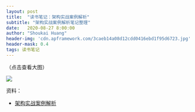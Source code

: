 ```yaml
---
layout: post
title:  "读书笔记：架构实战案例解析"
subtitle: "架构实战案例解析笔记整理"
date:   2020-08-27 8:00:00
author: "Shoukai Huang"
header-img: 'cdn.apframework.com/3caeb14a08d12cdd0416ebd1f95d6723.jpg'
header-mask: 0.4
tags: 读书笔记
---
```


（点击查看大图）

![](http://cdn.apframework.com/cb964d37288ce0faea92434de736ce1c.jpg)

资料：

* [架构实战案例解析](https://time.geekbang.org/)